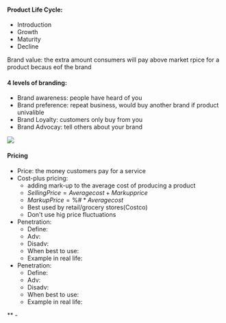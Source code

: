 #### Product Life Cycle:
 - Introduction
 - Growth
 - Maturity
 - Decline

Brand value: the extra amount consumers will pay above market rpice for a product becaus eof the brand

#### 4 levels of branding: 
 - Brand awareness: people have heard of you
 - Brand preference: repeat business, would buy another brand if product univalible
 - Brand Loyalty: customers only buy from you
 - Brand Advocay: tell others about your brand
<!--stackedit_data:
eyJoaXN0b3J5IjpbLTE3MDk2NzIwNTAsLTY3OTUzMzM1NV19
-->
**![](https://lh4.googleusercontent.com/6XH7clnJbvfhn8fua0_ZAYLZ15OACVrZCayXTUMv1lecKdAuuYT8i7VyBO76KsrHhEuGVI5Za4Cl6cdIjrimRLaPboQ6jbfp0jEy9eHEbeLjge1b7vqkm8dIFxtOy4p9TQ0po0ms)**

#### Pricing
 - Price: the money customers pay for a service
 - Cost-plus pricing:
	 - adding mark-up to the average cost of producing a product
	 - $SellingPrice = Average cost+Markup price$
	 - $MarkupPrice = \%\#*Average cost$
	 - Best used by retail/grocery stores(Costco)
	 - Don't use hig price fluctuations
-   Penetration: 
	- Define: 
	- Adv: 
	- Disadv: 
	- When best to use: 
	- Example in real life:
-   Penetration: 
	- Define: 
	- Adv: 
	- Disadv: 
	- When best to use: 
	- Example in real life:










**
	 - 